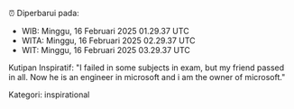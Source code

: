 ⏰ Diperbarui pada:
- WIB: Minggu, 16 Februari 2025 01.29.37 UTC
- WITA: Minggu, 16 Februari 2025 02.29.37 UTC
- WIT: Minggu, 16 Februari 2025 03.29.37 UTC

Kutipan Inspiratif:
"I failed in some subjects in exam, but my friend passed in all. Now he is an engineer in microsoft and i am the owner of microsoft."


Kategori: inspirational

